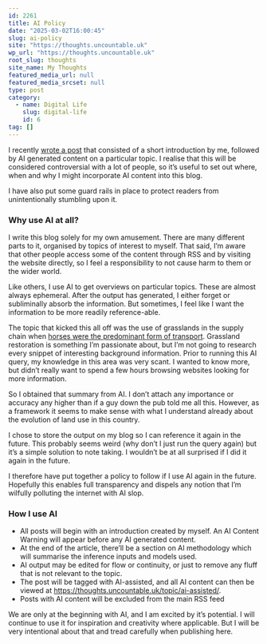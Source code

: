```yaml
---
id: 2261
title: AI Policy
date: "2025-03-02T16:00:45"
slug: ai-policy
site: "https://thoughts.uncountable.uk"
wp_url: "https://thoughts.uncountable.uk"
root_slug: thoughts
site_name: My Thoughts
featured_media_url: null
featured_media_srcset: null
type: post
category:
  - name: Digital Life
    slug: digital-life
    id: 6
tag: []
---
```



<p>I recently <a href="https://thoughts.uncountable.uk/horse-transport-supply-chain/" data-type="post" data-id="2152">wrote a post</a> that consisted of a short introduction by me, followed by AI generated content on a particular topic. I realise that this will be considered controversial with a lot of people, so it&#8217;s useful to set out where, when and why I might incorporate AI content into this blog.</p>



<p>I have also put some guard rails in place to protect readers from unintentionally stumbling upon it.</p>



<h3 class="wp-block-heading">Why use AI at all?</h3>



<p>I write this blog solely for my own amusement.  There are many different parts to it, organised by topics of interest to myself.  That said, I&#8217;m aware that other people access some of the content through RSS and by visiting the website directly, so I feel a responsibility to not cause harm to them or the wider world.</p>



<p>Like others, I use AI to get overviews on particular topics.  These are almost always ephemeral.  After the output has generated, I either forget or subliminally absorb the information.  But sometimes, I feel like I want the information to be more readily reference-able.  </p>



<p>The topic that kicked this all off was the use of grasslands in the supply chain when <a href="https://thoughts.uncountable.uk/horse-transport-supply-chain/" data-type="post" data-id="2152">horses were the predominant form of transport</a>.  Grassland restoration is something I&#8217;m passionate about, but I&#8217;m not going to research every snippet of interesting background information.  Prior to running this AI query, my knowledge in this area was very scant.  I wanted to know more, but didn&#8217;t really want to spend a few hours browsing websites looking for more information.</p>



<p>So I obtained that summary from AI.  I don&#8217;t attach any importance or accuracy any higher than if a guy down the pub told me all this.  However, as a framework it seems to make sense with what I understand already about the evolution of land use in this country.</p>



<p>I chose to store the output on my blog so I can reference it again in the future.  This probably seems weird (why don&#8217;t I just run the query again) but it&#8217;s a simple solution to note taking.  I wouldn&#8217;t be at all surprised if I did it again in the future.  </p>



<p>I therefore have put together a policy to follow if I use AI again in the future.  Hopefully this enables full transparency and dispels any notion that I&#8217;m wilfully polluting the internet with AI slop.</p>



<h3 class="wp-block-heading">How I use AI</h3>



<ul class="wp-block-list">
<li>All posts will begin with an introduction created by myself.  An AI Content Warning will appear before any AI generated content.</li>



<li>At the end of the article, there&#8217;ll be a section on AI methodology which will summarise the inference inputs and models used.</li>



<li>AI output may be edited for flow or continuity, or just to remove any fluff that is not relevant to the topic.</li>



<li>The post will be tagged with AI-assisted, and all AI content can then be viewed at <a href="https://thoughts.uncountable.uk/topic/ai-assisted/">https://thoughts.uncountable.uk/topic/ai-assisted/</a>.</li>



<li>Posts with AI content will be excluded from the main RSS feed</li>
</ul>



<p>We are only at the beginning with AI, and I am excited by it&#8217;s potential.  I will continue to use it for inspiration and creativity where applicable.  But I will be very intentional about that and tread carefully when publishing here.</p>

